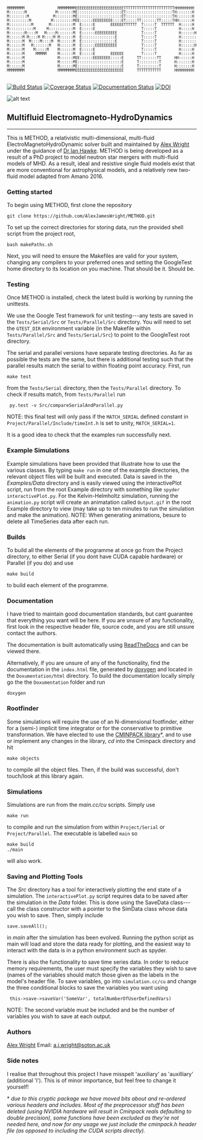 <pre><sub><sup>
MMMMMMMM               MMMMMMMMEEEEEEEEEEEEEEEEEEEEEETTTTTTTTTTTTTTTTTTTTTTTHHHHHHHHH     HHHHHHHHH     OOOOOOOOO     DDDDDDDDDDDDD
M:::::::M             M:::::::ME::::::::::::::::::::ET:::::::::::::::::::::TH:::::::H     H:::::::H   OO:::::::::OO   D::::::::::::DDD
M::::::::M           M::::::::ME::::::::::::::::::::ET:::::::::::::::::::::TH:::::::H     H:::::::H OO:::::::::::::OO D:::::::::::::::DD
M:::::::::M         M:::::::::MEE::::::EEEEEEEEE::::ET:::::TT:::::::TT:::::THH::::::H     H::::::HHO:::::::OOO:::::::ODDD:::::DDDDD:::::D
M::::::::::M       M::::::::::M  E:::::E       EEEEEETTTTTT  T:::::T  TTTTTT  H:::::H     H:::::H  O::::::O   O::::::O  D:::::D    D:::::D
M:::::::::::M     M:::::::::::M  E:::::E                     T:::::T          H:::::H     H:::::H  O:::::O     O:::::O  D:::::D     D:::::D
M:::::::M::::M   M::::M:::::::M  E::::::EEEEEEEEEE           T:::::T          H::::::HHHHH::::::H  O:::::O     O:::::O  D:::::D     D:::::D
M::::::M M::::M M::::M M::::::M  E:::::::::::::::E           T:::::T          H:::::::::::::::::H  O:::::O     O:::::O  D:::::D     D:::::D
M::::::M  M::::M::::M  M::::::M  E:::::::::::::::E           T:::::T          H:::::::::::::::::H  O:::::O     O:::::O  D:::::D     D:::::D
M::::::M   M:::::::M   M::::::M  E::::::EEEEEEEEEE           T:::::T          H::::::HHHHH::::::H  O:::::O     O:::::O  D:::::D     D:::::D
M::::::M    M:::::M    M::::::M  E:::::E                     T:::::T          H:::::H     H:::::H  O:::::O     O:::::O  D:::::D     D:::::D
M::::::M     MMMMM     M::::::M  E:::::E       EEEEEE        T:::::T          H:::::H     H:::::H  O::::::O   O::::::O  D:::::D    D:::::D
M::::::M               M::::::MEE::::::EEEEEEEE:::::E      TT:::::::TT      HH::::::H     H::::::HHO:::::::OOO:::::::ODDD:::::DDDDD:::::D
M::::::M               M::::::ME::::::::::::::::::::E      T:::::::::T      H:::::::H     H:::::::H OO:::::::::::::OO D:::::::::::::::DD
M::::::M               M::::::ME::::::::::::::::::::E      T:::::::::T      H:::::::H     H:::::::H   OO:::::::::OO   D::::::::::::DDD
MMMMMMMM               MMMMMMMMEEEEEEEEEEEEEEEEEEEEEE      TTTTTTTTTTT      HHHHHHHHH     HHHHHHHHH     OOOOOOOOO     DDDDDDDDDDDDD <br></sup></sub>
</pre>

[![Build Status](https://travis-ci.org/AlexJamesWright/METHOD.svg?branch=master)](https://travis-ci.org/AlexJamesWright/METHOD)
[![Coverage Status](https://coveralls.io/repos/github/AlexJamesWright/METHOD/badge.svg?branch=master)](https://coveralls.io/github/AlexJamesWright/METHOD?branch=master)
[![Documentation Status](https://readthedocs.org/projects/method/badge/?version=latest)](https://method.readthedocs.io/en/latest/?badge=latest)
[![DOI](https://zenodo.org/badge/105871037.svg)](http://doi.org/10.5281/zenodo.1404697)

![alt text](https://github.com/AlexJamesWright/METHOD/HighResKHI.gif "High resolution Kelvin-Helmholtz instability")


## Multifluid Electromagneto-HydroDynamics
---------------------------------------------

This is METHOD, a relativistic multi-dimensional, multi-fluid ElectroMagnetoHydroDynamic
solver built and maintained by [Alex Wright](http://cmg.soton.ac.uk/people/ajw1e16/)
under the guidance of [Dr Ian Hawke](https://www.southampton.ac.uk/maths/about/staff/ih3.page).
METHOD is being developed as a result of a PhD project to model neutron star mergers
with multi-fluid models of MHD. As a result, ideal and resistive single fluid models exist
that are more conventional for astrophysical models, and a relatively new two-fluid
model adapted from Amano 2016.

### Getting started
To begin using METHOD, first clone the repository

    git clone https://github.com/AlexJamesWright/METHOD.git

To set up the correct directories for storing data, run the provided shell script from the project root,

    bash makePaths.sh

Next, you will need to ensure the Makefiles are valid for your system, changing any compilers to your preferred ones and setting the GoogleTest home directory to its location on you machine. That should be it. Should be.

### Testing
Once METHOD is installed, check the latest build is working by running the unittests.

We use the Google Test framework for unit testing---any tests are saved in the `Tests/Serial/Src` or `Tests/Parallel/Src` directory. You will need to set the `GTEST_DIR` environment variable (in the Makefile within `Tests/Parallel/Src` and `Tests/Serial/Src`) to point to the GoogleTest root directory.

The serial and parallel versions have separate testing directories. As far as possible the tests are the same, but there is additional testing such that the parallel results match the serial to within floating point accuracy. First, run

    make test

from the `Tests/Serial` directory, then the `Tests/Parallel` directory. To check if results match, from `Tests/Parallel` run

     py.test -v Src/compareSerialAndParallel.py

NOTE: this final test will only pass if the `MATCH_SERIAL` defined constant in `Project/Parallel/Include/timeInt.h` is set to unity, `MATCH_SERIAL=1`.

It is a good idea to check that the examples run successfully next.

### Example Simulations
Example simulations have been provided that illustrate how to use the
various classes. By typing `make run` in one of the example directories, the
relevant object files will be built and executed. Data is saved in the *Examples/Data*
directory and is easily viewed using the interactivePlot script, run from the
root Example directory with something like `spyder interactivePlot.py`. For the
Kelvin-Helmholtz simulation, running the `animation.py` script will create an
animatation called `Output.gif` in the root Example directory to view (may take up
to ten minutes to run the simulation and make the animation).
NOTE: When generating animations, besure to delete all TimeSeries data after each run.


### Builds
To build all the elements of the programme at once go from the Project directory, to either Serial (if you dont have CUDA capable hardware) or Parallel (if you do) and use

    make build

to build each element of the programme.

### Documentation
I have tried to maintain good documentation standards, but cant guarantee that everything you want will be here. If you are unsure of any functionality, first look in the respective header file, source code, and you are still unsure contact the authors.

The documentation is built automatically using [ReadTheDocs](https://method.readthedocs.io/en/latest/index.html) and can be viewed there.

Alternatively, if you are unsure of any of the functionality, find the documentation in the `index.html` file, generated by [doxygen](https://github.com/doxygen/doxygen) and located in the `Doxumentation/html` directory.
To build the documentation locally simply go the the `Doxumentation` folder and run

    doxygen

### Rootfinder
Some simulations will require the use of an N-dimensional footfinder, either for a (semi-) implicit time integrator or
for the conservative to primitive transformation. We have elected to use the [CMINPACK library](https://github.com/devernay/cminpack)\*, and to use or implement any changes in the library, *cd* into the Cminpack directory and hit

    make objects

to compile all the object files. Then, if the build was successful, don't touch/look at this library again.


### Simulations
Simulations are run from the *main.cc/cu* scripts. Simply use

    make run

to compile and run the simulation from within `Project/Serial` or `Project/Parallel`. The executable is labelled `main` so

    make build
    ./main

will also work.


### Saving and Plotting Tools
The *Src* directory has a tool for interactively plotting the end state of a simulation. The `interactivePlot.py` script requires data to be saved after the simulation in the *Data*
folder. This is done using the SaveData class---call the class constructor with a pointer to the SimData class whose data you wish to save. Then, simply include

    save.saveAll();

in *main* after the simulation has been evolved. Running the python script as main will load and store the data ready for plotting, and the easiest way to interact with the data is in a python environment such as spyder.

There is also the functionality to save time series data. In order to reduce memory requirements, the user must specify the variables they wish to save (names of the variables should match those given as the labels in the model's header file. To save variables, go into `simulation.cc/cu` and change the three conditional blocks to save the variables you want using

     this->save->saveVar('SomeVar', totalNumberOfUserDefinedVars)

NOTE: The second variable must be included and be the number of variables you wish to save at each output.

### Authors

[Alex Wright](http://cmg.soton.ac.uk/people/ajw1e16/)  Email: a.j.wright@soton.ac.uk

### Side notes
I realise that throughout this project I have misspelt 'auxiliary' as 'auxilliary' (additional 'l'). This is of minor importance, but feel free to change it yourself!


\* *due to this cryptic package we have moved bits about and re-ordered various headers and includes. Most of the preprocessor stuff has been deleted (using NVIDIA hardware will result in Cminpack reals defaulting to double precision), some functions have been excluded as they're not needed here, and now for any usage we just include the cminpack.h header file (as opposed to including the CUDA scripts directly).*
